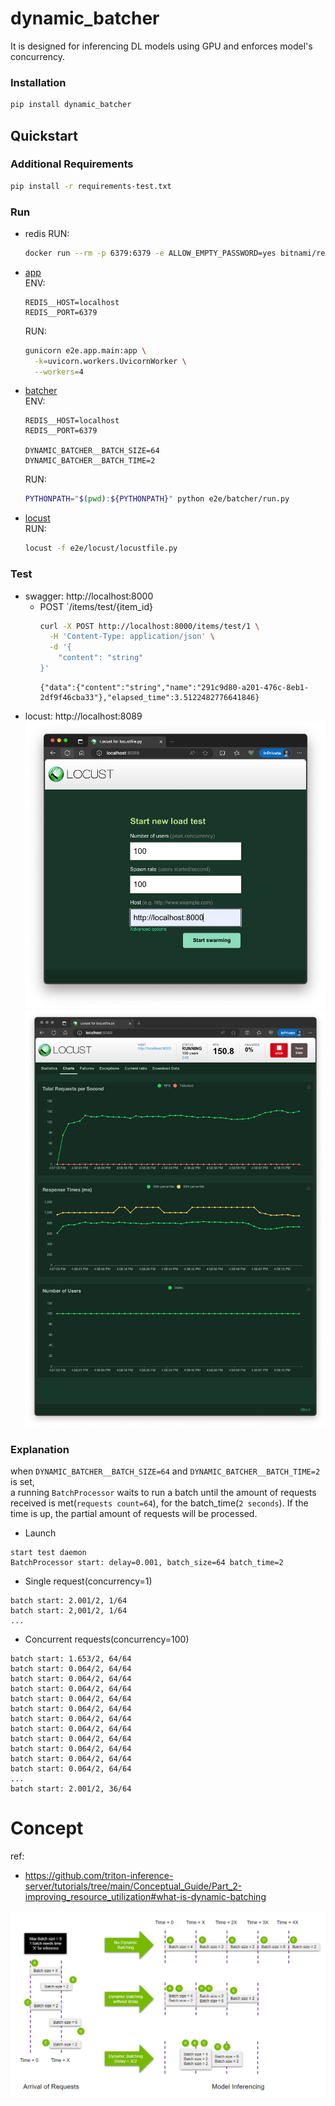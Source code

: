 # dynamic_batcher

It is designed for inferencing DL models using GPU and enforces model's concurrency.

### Installation

```bash
pip install dynamic_batcher
```

## Quickstart

### Additional Requirements

```bash
pip install -r requirements-test.txt
```

### Run

* redis
  RUN:
    ```bash
    docker run --rm -p 6379:6379 -e ALLOW_EMPTY_PASSWORD=yes bitnami/redis:latest
    ```

* [app](e2e/app/)  
  ENV:
    ```envfile
    REDIS__HOST=localhost
    REDIS__PORT=6379
    ```
  RUN:
    ```bash
    gunicorn e2e.app.main:app \
      -k=uvicorn.workers.UvicornWorker \
      --workers=4
    ```

* [batcher](e2e/batcher/)  
  ENV:
    ```envfile
    REDIS__HOST=localhost
    REDIS__PORT=6379

    DYNAMIC_BATCHER__BATCH_SIZE=64
    DYNAMIC_BATCHER__BATCH_TIME=2
    ```
  RUN:
    ```bash
    PYTHONPATH="$(pwd):${PYTHONPATH}" python e2e/batcher/run.py
    ```

* [locust](e2e/locust/)  
  RUN:
    ```bash
    locust -f e2e/locust/locustfile.py
    ```

### Test

* swagger: http://localhost:8000
  * POST `/items/test/{item_id}
    ```bash
    curl -X POST http://localhost:8000/items/test/1 \
      -H 'Content-Type: application/json' \
      -d '{
        "content": "string"
    }'
    ```
    ```console
    {"data":{"content":"string","name":"291c9d80-a201-476c-8eb1-2df9f46cba33"},"elapsed_time":3.5122482776641846}
    ```
* locust: http://localhost:8089
  ![locust-start](docs/img/locust-start.png)
  ![locust-run](docs/img/locust-run.png)


### Explanation

when `DYNAMIC_BATCHER__BATCH_SIZE=64` and `DYNAMIC_BATCHER__BATCH_TIME=2` is set,  
a running `BatchProcessor` waits to run a batch until the amount of requests received is met(`requests count=64`), for the batch_time(`2 seconds`). If the time is up, the partial amount of requests will be processed.

* Launch

```log
start test daemon
BatchProcessor start: delay=0.001, batch_size=64 batch_time=2
```

* Single request(concurrency=1)

```log
batch start: 2.001/2, 1/64
batch start: 2,001/2, 1/64
...
```

* Concurrent requests(concurrency=100)

```log
batch start: 1.653/2, 64/64
batch start: 0.064/2, 64/64
batch start: 0.064/2, 64/64
batch start: 0.064/2, 64/64
batch start: 0.064/2, 64/64
batch start: 0.064/2, 64/64
batch start: 0.064/2, 64/64
batch start: 0.064/2, 64/64
batch start: 0.064/2, 64/64
batch start: 0.064/2, 64/64
batch start: 0.064/2, 64/64
batch start: 0.064/2, 64/64
...
batch start: 2.001/2, 36/64
```


# Concept

ref: 
* https://github.com/triton-inference-server/tutorials/tree/main/Conceptual_Guide/Part_2-improving_resource_utilization#what-is-dynamic-batching


![dynamic_batching-triton](docs/img/dynamic_batching-triton.png)
